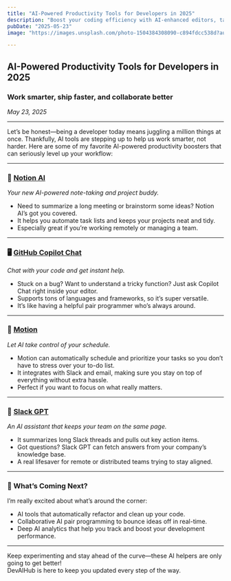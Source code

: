```yaml
---
title: "AI-Powered Productivity Tools for Developers in 2025"
description: "Boost your coding efficiency with AI-enhanced editors, task managers, and collaboration tools."
pubDate: "2025-05-23"
image: "https://images.unsplash.com/photo-1504384308090-c894fdcc538d?auto=format&fit=crop&w=800&q=80"

---
```


## AI-Powered Productivity Tools for Developers in 2025  
### Work smarter, ship faster, and collaborate better  
*May 23, 2025*

---

Let’s be honest—being a developer today means juggling a million things at once. Thankfully, AI tools are stepping up to help us work smarter, not harder. Here are some of my favorite AI-powered productivity boosters that can seriously level up your workflow:

---

### 📝 [Notion AI](https://www.notion.so/product/ai)  
*Your new AI-powered note-taking and project buddy.*

- Need to summarize a long meeting or brainstorm some ideas? Notion AI’s got you covered.  
- It helps you automate task lists and keeps your projects neat and tidy.  
- Especially great if you’re working remotely or managing a team.

---

### 🖥️ [GitHub Copilot Chat](https://github.com/features/copilot/chat)  
*Chat with your code and get instant help.*

- Stuck on a bug? Want to understand a tricky function? Just ask Copilot Chat right inside your editor.  
- Supports tons of languages and frameworks, so it’s super versatile.  
- It’s like having a helpful pair programmer who’s always around.

---

### 📅 [Motion](https://www.usemotion.com/)  
*Let AI take control of your schedule.*

- Motion can automatically schedule and prioritize your tasks so you don’t have to stress over your to-do list.  
- It integrates with Slack and email, making sure you stay on top of everything without extra hassle.  
- Perfect if you want to focus on what really matters.

---

### 💬 [Slack GPT](https://slack.com/gpt)  
*An AI assistant that keeps your team on the same page.*

- It summarizes long Slack threads and pulls out key action items.  
- Got questions? Slack GPT can fetch answers from your company’s knowledge base.  
- A real lifesaver for remote or distributed teams trying to stay aligned.

---

### 🚀 What’s Coming Next?

I’m really excited about what’s around the corner:  
- AI tools that automatically refactor and clean up your code.  
- Collaborative AI pair programming to bounce ideas off in real-time.  
- Deep AI analytics that help you track and boost your development performance.

---

Keep experimenting and stay ahead of the curve—these AI helpers are only going to get better!  
DevAIHub is here to keep you updated every step of the way.
